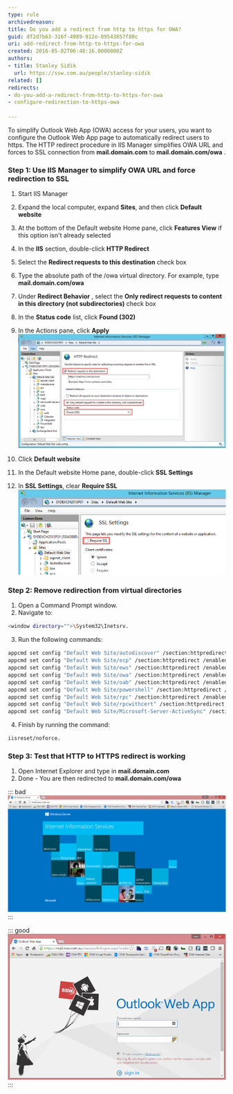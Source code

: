 ```yaml
---
type: rule
archivedreason: 
title: Do you add a redirect from http to https for OWA?
guid: df2d7b63-316f-4989-912e-09543657f80c
uri: add-redirect-from-http-to-https-for-owa
created: 2016-05-02T06:48:16.0000000Z
authors:
- title: Stanley Sidik
  url: https://ssw.com.au/people/stanley-sidik
related: []
redirects:
- do-you-add-a-redirect-from-http-to-https-for-owa
- configure-redirection-to-https-owa

---
```


To simplify Outlook Web App (OWA) access for your users, you want to configure the Outlook Web App page to automatically redirect users to https. The HTTP redirect procedure in IIS Manager simplifies OWA URL and forces to SSL connection from **mail&#46;domain&#46;com** to **mail&#46;domain&#46;com/owa** .

<!--endintro-->

### Step 1: Use IIS Manager to simplify OWA URL and force redirection to SSL

1. Start IIS Manager
2. Expand the local computer, expand  **Sites**, and then click **Default website**
3. At the bottom of the Default website Home pane, click **Features View** if this option isn't already selected
4. In the **IIS** section, double-click **HTTP Redirect**
5. Select the  **Redirect requests to this destination** check box
6. Type the absolute path of the /owa virtual directory. For example, type **mail&#46;domain&#46;com/owa**
7. Under  **Redirect Behavior** , select the **Only redirect requests to content in this directory (not subdirectories)** check box
8. In the  **Status code** list, click **Found (302)**
9. In the Actions pane, click **Apply**
  ![](OWARedirect.jpg)  

10. Click  **Default website**
11. In the Default website Home pane, double-click **SSL Settings**
12. In  **SSL Settings**, clear **Require SSL**
  ![](OWARedirect2.jpg)  

### Step 2: Remove redirection from virtual directories

1. Open a Command Prompt window.
2. Navigate to:

  ``` bash
  <window directory="">\System32\Inetsrv.
  ```

3. Run the following commands:

  ``` bash
  appcmd set config "Default Web Site/autodiscover" /section:httpredirect /enabled:false -commit:apphost 
  appcmd set config "Default Web Site/ecp" /section:httpredirect /enabled:false -commit:apphost
  appcmd set config "Default Web Site/ews" /section:httpredirect /enabled:false -commit:apphost
  appcmd set config "Default Web Site/owa" /section:httpredirect /enabled:false -commit:apphost
  appcmd set config "Default Web Site/oab" /section:httpredirect /enabled:false -commit:apphost
  appcmd set config "Default Web Site/powershell" /section:httpredirect /enabled:false -commit:apphost
  appcmd set config "Default Web Site/rpc" /section:httpredirect /enabled:false -commit:apphost
  appcmd set config "Default Web Site/rpcwithcert" /section:httpredirect /enabled:false -commit:apphost
  appcmd set config "Default Web Site/Microsoft-Server-ActiveSync" /section:httpredirect /enabled:false -commit:apphost
  ```

4. Finish by running the command:

  ``` bash
  iisreset/noforce.
  ```

### Step 3: Test that HTTP to HTTPS redirect is working

1. Open Internet Explorer and type in **mail&#46;domain&#46;com**
2. Done - You are then redirected to **mail&#46;domain&#46;com/owa**

::: bad  
![Figure: Bad example - No redirect in place for OWA](iisnoredirect.jpg)  
:::

::: good  
![Figure: Good example - Redirect from HTTP to https for OWA](iisredirect.jpg)  
:::
